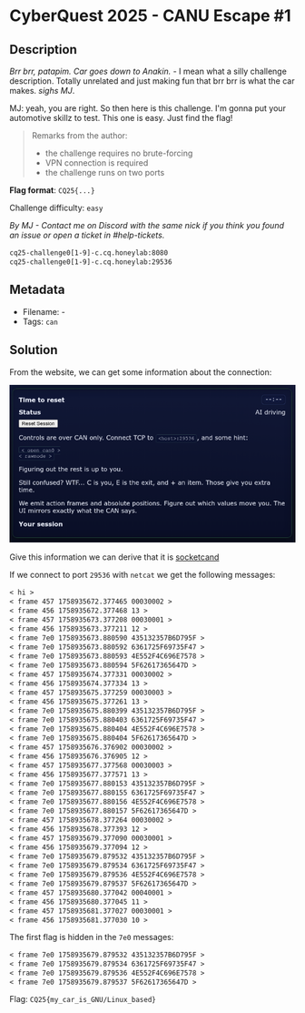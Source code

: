 # CyberQuest 2025 - CANU Escape #1

## Description

*Brr brr, patapim. Car goes down to Anakin.* - I mean what a silly challenge description. Totally unrelated and just making fun that brr brr is what the car makes. *sighs MJ*.

MJ: yeah, you are right. So then here is this challenge. I'm gonna put your automotive skillz to test. This one is easy. Just find the flag!

> Remarks from the author:
> * the challenge requires no brute-forcing
> * VPN connection is required
> * the challenge runs on two ports

**Flag format**: `CQ25{...}`

Challenge difficulty: `easy`

*By MJ - Contact me on Discord with the same nick if you think you found an issue or open a ticket in #help-tickets.*

```
cq25-challenge0[1-9]-c.cq.honeylab:8080
cq25-challenge0[1-9]-c.cq.honeylab:29536
```

## Metadata

- Filename: -
- Tags: `can`

## Solution

From the website, we can get some information about the connection:

![Website](media/website.png)

Give this information we can derive that it is [socketcand](https://github.com/linux-can/socketcand)

If we connect to port `29536` with `netcat` we get the following messages: 

```
< hi >
< frame 457 1758935672.377465 00030002 >
< frame 456 1758935672.377468 13 >
< frame 457 1758935673.377208 00030001 >
< frame 456 1758935673.377211 12 >
< frame 7e0 1758935673.880590 435132357B6D795F >
< frame 7e0 1758935673.880592 6361725F69735F47 >
< frame 7e0 1758935673.880593 4E552F4C696E7578 >
< frame 7e0 1758935673.880594 5F62617365647D >
< frame 457 1758935674.377331 00030002 >
< frame 456 1758935674.377334 13 >
< frame 457 1758935675.377259 00030003 >
< frame 456 1758935675.377261 13 >
< frame 7e0 1758935675.880399 435132357B6D795F >
< frame 7e0 1758935675.880403 6361725F69735F47 >
< frame 7e0 1758935675.880404 4E552F4C696E7578 >
< frame 7e0 1758935675.880404 5F62617365647D >
< frame 457 1758935676.376902 00030002 >
< frame 456 1758935676.376905 12 >
< frame 457 1758935677.377568 00030003 >
< frame 456 1758935677.377571 13 >
< frame 7e0 1758935677.880153 435132357B6D795F >
< frame 7e0 1758935677.880155 6361725F69735F47 >
< frame 7e0 1758935677.880156 4E552F4C696E7578 >
< frame 7e0 1758935677.880157 5F62617365647D >
< frame 457 1758935678.377264 00030002 >
< frame 456 1758935678.377393 12 >
< frame 457 1758935679.377090 00030001 >
< frame 456 1758935679.377094 12 >
< frame 7e0 1758935679.879532 435132357B6D795F >
< frame 7e0 1758935679.879534 6361725F69735F47 >
< frame 7e0 1758935679.879536 4E552F4C696E7578 >
< frame 7e0 1758935679.879537 5F62617365647D >
< frame 457 1758935680.377042 00040001 >
< frame 456 1758935680.377045 11 >
< frame 457 1758935681.377027 00030001 >
< frame 456 1758935681.377030 10 >
```

The first flag is hidden in the `7e0` messages:

```
< frame 7e0 1758935679.879532 435132357B6D795F >
< frame 7e0 1758935679.879534 6361725F69735F47 >
< frame 7e0 1758935679.879536 4E552F4C696E7578 >
< frame 7e0 1758935679.879537 5F62617365647D >
```

Flag: `CQ25{my_car_is_GNU/Linux_based}`